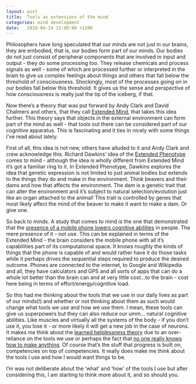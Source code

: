 ```yaml
---
layout: post
title:  Tools as extensions of the mind
categories: mind development
date:   2018-04-24 13:00:00 +1200
---
```

Philosophers have long speculated that our minds are not just in our brains, they are embodied, that is, our bodies form part of our minds. Our bodies do not just consist of peripheral components that are involved in input and output - they do some processing too. They release chemicals and process signals as well - some of which are processed further or interpreted in the brain to give us complex feelings about things and others that fall below the threshold of consciousness. Shockingly, most of the processes going on in our bodies fall below this threshold. It gives us the sense and perspective of how consciousness is really just the tip of the iceberg, if that.

Now there’s a theory that was put forward by Andy Clark and David Chalmers and others, that they call [Extended Mind][1], that takes this idea further. This theory says that objects in the external environment can form part of the mind as well - that tools out there can be considered part of our cognitive apparatus. This is fascinating and it ties in nicely with some things I’ve read about lately.

First of all, this idea is not new, others have alluded to it and Andy Clark and crew acknowledge this. Richard Dawkins’ idea of the [Extended Phenotype][2] comes to mind - although the idea is wholly different from Extended Mind it’s got a familiar ring to it. In Extended Phenotype, Dawkins explores the idea that genetic expression is not limited to just animal bodies but extends to the things they do and make in the environment. Think beavers and their dams and how that affects the environment. The dam is a genetic trait that can alter the environment and it’s subject to natural selection/evolution just like an organ attached to the animal! This trait is controlled by genes that most likely affect the mind of the beaver to make it want to make a dam. Or give one.

So back to minds. A study that comes to mind is the one that demonstrated that the [presence of a mobile phone lowers cognitive abilities][3] in people. The mere presence of it - not use. This can be explained in terms of the Extended Mind - the brain considers the mobile phone with all it’s capabilities part of its computational space. It knows roughly the kinds of things that the phone is capable of and would rather have it do those tasks while it perhaps drives the sequential steps required to produce the desired outcome. Phones are connected to the internet, to Google and Wikipedia and all, they have calculators and GPS and all sorts of apps that can do a whole lot better than the brain can and at very little cost…to the brain - cost here being in terms of effort/energy/cognitive load.

So this had me thinking about the tools that we use in our daily lives as part of our minds(!) and whether or not thinking about them as such would change what tools we use and how we use them. I mean, these tools can give us superpowers but they can also reduce our umm... natural cognitive abilities. Like muscles and virtually all the systems of the body - if you don’t use it, you lose it - or more likely it will get a new job in the case of neurons. It makes me think about the [learned helplessness theory][4] due to an over-reliance on the tools we use or perhaps the fact that [no one really knows how to make anything][5]. Of course that’s the stuff that progress is built on, competencies on top of competencies. It really does make me think about the tools I use and how I would want things to be.

I’m was not deliberate about the ‘what’ and ‘how’ of the tools I use but after considering this, I am starting to think more about it, and so should you.

[1]: https://www.amazon.com/Supersizing-Mind-Embodiment-Cognitive-Philosophy-ebook/dp/B004MDLRQW/ref=mt_kindle?_encoding=UTF8&amp;me=
[2]: https://www.amazon.com/Extended-Phenotype-Oxford-Landmark-Science/dp/0198788916/ref=asap_bc?ie=UTF8
[3]: https://www.journals.uchicago.edu/doi/10.1086/691462
[4]: https://en.wikipedia.org/wiki/Learned_helplessness
[5]: https://fee.org/resources/i-pencil/
